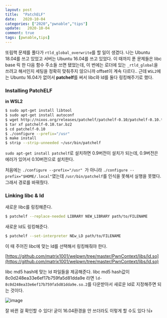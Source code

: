 ```yaml
---
layout: post
title:  "PatchELF"
date:   2020-10-04
categories: ["2020","pwnable","tips"]
update:   2020-10-04
comment: true
tags: [pwnable,tips]
---
```


또림핵 문제를 풀다가 `rtld_global_overwrite`를 할 일이 생겼다. 나는 Ubuntu 18.04를 쓰고 있었고 서버는 Ubuntu 16.04를 쓰고 있었다. 이 때까지 푼 문제들은 libc base 릭 한 다음 함수 주소들 쓰면 됐었는데, 이 번에는 로더에 있는 `_rtld_global`을 쓰려고 해서인지 세팅을 정확히 맞춰주지 않으니까 offset이 계속 다르다.. 근데 `WSL2`에는 Ubuntu 16.04가 없어서 **patchelf**를 써서 libc와 ld를 둘다 링킹해주기로 했다.

### Installing PatchELF 

**in WSL2**

```sh
$ sudo apt-get install libtool
$ sudo apt-get install autoconf
$ wget http://nixos.org/releases/patchelf/patchelf-0.10/patchelf-0.10.tar.bz2
$ tar xf patchelf-0.10.tar.bz2
$ cd patchelf-0.10
$ ./configure --prefix="/usr" 
$ make install
$ strip --strip-unneeded ~/usr/bin/patchelf
```

`sudo apt-get install patchelf`로 설치하면 0.9버전이 설치가 되는데, 0.9버전은 에러가 있어서 0.10버전으로 설치한다.

처음에는 `./configure --prefix="/usr" `가 아니라 `./configure --prefix="$HOME/.local"`였는데 `/usr/bin/patchelf`를 인식을 못해서 실행을 못했다. 그래서 경로를 바꿔줬다.

### Linking libc & ld

새로운 libc를 링킹해준다.

``` sh
$ patchelf --replace-needed LIBRARY NEW_LIBRARY path/to/FILENAME
```

새로운 ld도 링킹해준다.

```sh
$ patchelf --set-interpreter NEw_LD path/to/FILENAME
```

이 때 주어진 libc에 맞는 ld를 선택해서 링킹해줘야 한다.

[https://github.com/matrix1001/welpwn/tree/master/PwnContext/libs/ld.so](https://github.com/matrix1001/welpwn/tree/master/PwnContext/libs/ld.so)

libc md5 hash에 맞는 ld 파일들을 제공해준다. libc md5 hash값이 8c0d248ea33e6ef17b759fa5d81dda9e 라면 `ld-8c0d248ea33e6ef17b759fa5d81dda9e.so.2`를 다운받아서 새로운 ld로 지정해주면 되는 것이다.

![image](https://user-images.githubusercontent.com/51329156/94995679-d638fb00-05da-11eb-8952-3eac475d5c53.png)

잘 바뀐 걸 확인할 수 있다! 굳이 16.04환경을 안 쓰더라도 이렇게 할 수도 있다 !👍
